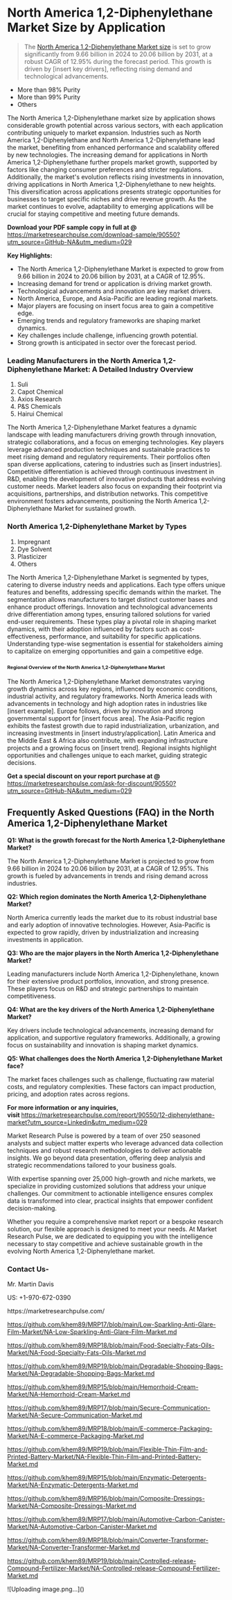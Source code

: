 <h1>North America 1,2-Diphenylethane Market&nbsp;Size by Application</h1><blockquote><p>The <a href="https://marketresearchpulse.com/download-sample/90550?utm_source=GitHub-NA&amp;utm_medium=029">North America 1,2-Diphenylethane Market size</a> is set to grow significantly from 9.66 billion in 2024 to 20.06 billion by 2031, at a robust CAGR of 12.95% during the forecast period. This growth is driven by [insert key drivers], reflecting rising demand and technological advancements.</p></blockquote><ul><li>More than 98% Purity<li> More than 99% Purity<li> Others</li></ul><p>The North America 1,2-Diphenylethane market size by application shows considerable growth potential across various sectors, with each application contributing uniquely to market expansion. Industries such as North America 1,2-Diphenylethane and North America 1,2-Diphenylethane lead the market, benefiting from enhanced performance and scalability offered by new technologies. The increasing demand for applications in North America 1,2-Diphenylethane further propels market growth, supported by factors like changing consumer preferences and stricter regulations. Additionally, the market's evolution reflects rising investments in innovation, driving applications in North America 1,2-Diphenylethane to new heights. This diversification across applications presents strategic opportunities for businesses to target specific niches and drive revenue growth. As the market continues to evolve, adaptability to emerging applications will be crucial for staying competitive and meeting future demands.</p><p><strong>Download your PDF sample copy in full at @ </strong><a href="https://marketresearchpulse.com/download-sample/90550?utm_source=GitHub-NA&amp;utm_medium=029">https://marketresearchpulse.com/download-sample/90550?utm_source=GitHub-NA&amp;utm_medium=029</a></p><p><strong>Key Highlights: </strong></p><ul><li>The North America 1,2-Diphenylethane Market is expected to grow from 9.66 billion in 2024 to 20.06 billion by 2031, at a CAGR of 12.95%.</li><li>Increasing demand for trend or application is driving market growth.</li><li>Technological advancements and innovation are key market drivers.</li><li>North America, Europe, and Asia-Pacific are leading regional markets.</li><li>Major players are focusing on insert focus area to gain a competitive edge.</li><li>Emerging trends and regulatory frameworks are shaping market dynamics.</li><li>Key challenges include challenge, influencing growth potential.</li><li>Strong growth is anticipated in sector over the forecast period.</li></ul><h3>Leading Manufacturers in the North America 1,2-Diphenylethane Market: A Detailed Industry Overview</h3><ol><li>Suli</li><li>Capot Chemical</li><li>Axios Research</li><li>P&S Chemicals</li><li>Hairui Chemical</li></ol><div class="flex max-w-full flex-col flex-grow"><div class="min-h-8 text-message flex w-full flex-col items-end gap-2 whitespace-normal break-words [.text-message+&amp;]:mt-5" dir="auto" data-message-author-role="assistant" data-message-id="fd8432e4-4910-450d-b182-61b7bfb0a01f" data-message-model-slug="gpt-4o"><div class="flex w-full flex-col gap-1 empty:hidden first:pt-[3px]"><div class="markdown prose w-full break-words dark:prose-invert light"><p>The North America 1,2-Diphenylethane Market features a dynamic landscape with leading manufacturers driving growth through innovation, strategic collaborations, and a focus on emerging technologies. Key players leverage advanced production techniques and sustainable practices to meet rising demand and regulatory requirements. Their portfolios often span diverse applications, catering to industries such as [insert industries]. Competitive differentiation is achieved through continuous investment in R&amp;D, enabling the development of innovative products that address evolving customer needs. Market leaders also focus on expanding their footprint via acquisitions, partnerships, and distribution networks. This competitive environment fosters advancements, positioning the North America 1,2-Diphenylethane Market for sustained growth.</p></div></div></div></div><h3>North America 1,2-Diphenylethane Market by Types</h3><ol><li>Impregnant<li> Dye Solvent<li> Plasticizer<li> Others</li></ol><div class="flex max-w-full flex-col flex-grow"><div class="min-h-8 text-message flex w-full flex-col items-end gap-2 whitespace-normal break-words [.text-message+&amp;]:mt-5" dir="auto" data-message-author-role="assistant" data-message-id="084470be-0bb7-4664-bddf-5156b4f41249" data-message-model-slug="gpt-4o-mini"><div class="flex w-full flex-col gap-1 empty:hidden first:pt-[3px]"><div class="markdown prose w-full break-words dark:prose-invert light"><p>The North America 1,2-Diphenylethane Market is segmented by types, catering to diverse industry needs and applications. Each type offers unique features and benefits, addressing specific demands within the market. The segmentation allows manufacturers to target distinct customer bases and enhance product offerings. Innovation and technological advancements drive differentiation among types, ensuring tailored solutions for varied end-user requirements. These types play a pivotal role in shaping market dynamics, with their adoption influenced by factors such as cost-effectiveness, performance, and suitability for specific applications. Understanding type-wise segmentation is essential for stakeholders aiming to capitalize on emerging opportunities and gain a competitive edge.</p></div></div></div></div><h3><span style="font-size: 11px;">Regional Overview of the North America 1,2-Diphenylethane Market</span></h3><div class="flex max-w-full flex-col flex-grow"><div class="min-h-8 text-message flex w-full flex-col items-end gap-2 whitespace-normal break-words [.text-message+&amp;]:mt-5" dir="auto" data-message-author-role="assistant" data-message-id="e9038762-ce64-4e30-91c9-9bd413514231" data-message-model-slug="gpt-4o-mini"><div class="flex w-full flex-col gap-1 empty:hidden first:pt-[3px]"><div class="markdown prose w-full break-words dark:prose-invert light"><p>The North America 1,2-Diphenylethane Market demonstrates varying growth dynamics across key regions, influenced by economic conditions, industrial activity, and regulatory frameworks. North America leads with advancements in technology and high adoption rates in industries like [insert example]. Europe follows, driven by innovation and strong governmental support for [insert focus area]. The Asia-Pacific region exhibits the fastest growth due to rapid industrialization, urbanization, and increasing investments in [insert industry/application]. Latin America and the Middle East &amp; Africa also contribute, with expanding infrastructure projects and a growing focus on [insert trend]. Regional insights highlight opportunities and challenges unique to each market, guiding strategic decisions.</p></div></div></div></div><p><strong>Get a special discount on your report purchase at @ </strong><a href="https://marketresearchpulse.com/ask-for-discount/90550?utm_source=GitHub-NA&amp;utm_medium=029">https://marketresearchpulse.com/ask-for-discount/90550?utm_source=GitHub-NA&amp;utm_medium=029</a></p><h2>Frequently Asked Questions (FAQ) in the North America 1,2-Diphenylethane Market</h2><p><strong>Q1: What is the growth forecast for the North America 1,2-Diphenylethane Market?</strong></p><p>The North America 1,2-Diphenylethane Market is projected to grow from 9.66 billion in 2024 to 20.06 billion by 2031, at a CAGR of 12.95%. This growth is fueled by advancements in trends and rising demand across industries.</p><p><strong>Q2: Which region dominates the North America 1,2-Diphenylethane Market?</strong></p><p>North America currently leads the market due to its robust industrial base and early adoption of innovative technologies. However, Asia-Pacific is expected to grow rapidly, driven by industrialization and increasing investments in application.</p><p><strong>Q3: Who are the major players in the North America 1,2-Diphenylethane Market?</strong></p><p>Leading manufacturers include North America 1,2-Diphenylethane, known for their extensive product portfolios, innovation, and strong presence. These players focus on R&amp;D and strategic partnerships to maintain competitiveness.</p><p><strong>Q4: What are the key drivers of the North America 1,2-Diphenylethane Market?</strong></p><p>Key drivers include technological advancements, increasing demand for application, and supportive regulatory frameworks. Additionally, a growing focus on sustainability and innovation is shaping market dynamics.</p><p><strong>Q5: What challenges does the North America 1,2-Diphenylethane Market face?</strong></p><p>The market faces challenges such as challenge, fluctuating raw material costs, and regulatory complexities. These factors can impact production, pricing, and adoption rates across regions.</p><p><strong>For more information or any inquiries, visit&nbsp;</strong><a href="https://marketresearchpulse.com/report/90550/12-diphenylethane-market?utm_source=Linkedin&utm_medium=029">https://marketresearchpulse.com/report/90550/12-diphenylethane-market?utm_source=Linkedin&utm_medium=029</a></p><p>Market Research Pulse is powered by a team of over 250 seasoned analysts and subject matter experts who leverage advanced data collection techniques and robust research methodologies to deliver actionable insights. We go beyond data presentation, offering deep analysis and strategic recommendations tailored to your business goals.</p><p>With expertise spanning over 25,000 high-growth and niche markets, we specialize in providing customized solutions that address your unique challenges. Our commitment to actionable intelligence ensures complex data is transformed into clear, practical insights that empower confident decision-making.</p><p>Whether you require a comprehensive market report or a bespoke research solution, our flexible approach is designed to meet your needs. At Market Research Pulse, we are dedicated to equipping you with the intelligence necessary to stay competitive and achieve sustainable growth in the evolving North America 1,2-Diphenylethane market.</p><h3><strong>Contact Us-</strong></h3><p>Mr. Martin Davis</p><p>US: +1-970-672-0390</p><p>https://marketresearchpulse.com/</p><p><a href="https://github.com/khem89/MRP17/blob/main/Low-Sparkling-Anti-Glare-Film-Market/NA-Low-Sparkling-Anti-Glare-Film-Market.md">https://github.com/khem89/MRP17/blob/main/Low-Sparkling-Anti-Glare-Film-Market/NA-Low-Sparkling-Anti-Glare-Film-Market.md</a></p><p><a href="https://github.com/khem89/MRP18/blob/main/Food-Specialty-Fats-Oils-Market/NA-Food-Specialty-Fats-Oils-Market.md">https://github.com/khem89/MRP18/blob/main/Food-Specialty-Fats-Oils-Market/NA-Food-Specialty-Fats-Oils-Market.md</a></p><p><a href="https://github.com/khem89/MRP19/blob/main/Degradable-Shopping-Bags-Market/NA-Degradable-Shopping-Bags-Market.md">https://github.com/khem89/MRP19/blob/main/Degradable-Shopping-Bags-Market/NA-Degradable-Shopping-Bags-Market.md</a></p><p><a href="https://github.com/khem89/MRP15/blob/main/Hemorrhoid-Cream-Market/NA-Hemorrhoid-Cream-Market.md">https://github.com/khem89/MRP15/blob/main/Hemorrhoid-Cream-Market/NA-Hemorrhoid-Cream-Market.md</a></p><p><a href="https://github.com/khem89/MRP17/blob/main/Secure-Communication-Market/NA-Secure-Communication-Market.md">https://github.com/khem89/MRP17/blob/main/Secure-Communication-Market/NA-Secure-Communication-Market.md</a></p><p><a href="https://github.com/khem89/MRP18/blob/main/E-commerce-Packaging-Market/NA-E-commerce-Packaging-Market.md">https://github.com/khem89/MRP18/blob/main/E-commerce-Packaging-Market/NA-E-commerce-Packaging-Market.md</a></p><p><a href="https://github.com/khem89/MRP19/blob/main/Flexible-Thin-Film-and-Printed-Battery-Market/NA-Flexible-Thin-Film-and-Printed-Battery-Market.md">https://github.com/khem89/MRP19/blob/main/Flexible-Thin-Film-and-Printed-Battery-Market/NA-Flexible-Thin-Film-and-Printed-Battery-Market.md</a></p><p><a href="https://github.com/khem89/MRP15/blob/main/Enzymatic-Detergents-Market/NA-Enzymatic-Detergents-Market.md">https://github.com/khem89/MRP15/blob/main/Enzymatic-Detergents-Market/NA-Enzymatic-Detergents-Market.md</a></p><p><a href="https://github.com/khem89/MRP16/blob/main/Composite-Dressings-Market/NA-Composite-Dressings-Market.md">https://github.com/khem89/MRP16/blob/main/Composite-Dressings-Market/NA-Composite-Dressings-Market.md</a></p><p><a href="https://github.com/khem89/MRP17/blob/main/Automotive-Carbon-Canister-Market/NA-Automotive-Carbon-Canister-Market.md">https://github.com/khem89/MRP17/blob/main/Automotive-Carbon-Canister-Market/NA-Automotive-Carbon-Canister-Market.md</a></p><p><a href="https://github.com/khem89/MRP18/blob/main/Converter-Transformer-Market/NA-Converter-Transformer-Market.md">https://github.com/khem89/MRP18/blob/main/Converter-Transformer-Market/NA-Converter-Transformer-Market.md</a></p><p><a href="https://github.com/khem89/MRP19/blob/main/Controlled-release-Compound-Fertilizer-Market/NA-Controlled-release-Compound-Fertilizer-Market.md">https://github.com/khem89/MRP19/blob/main/Controlled-release-Compound-Fertilizer-Market/NA-Controlled-release-Compound-Fertilizer-Market.md</a></p>
![Uploading image.png…]()
